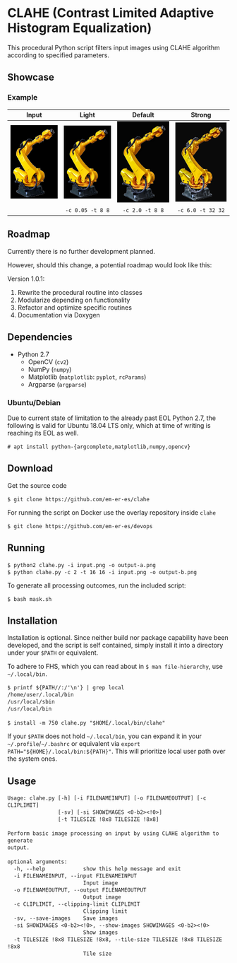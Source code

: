 # CLAHE (Contrast Limited Adaptive Histogram Equalization)

This procedural Python script filters input images using CLAHE algorithm according to specified parameters.

## Showcase

### Example

| Input | Light | Default | Strong |
|:-----:|:-----:|:-------:|:------:|
| ![Input](readme-input.jpg) | ![Light](readme-clahe-light.jpg) | ![Default](readme-clahe-default.jpg) | ![Strong](readme-clahe-strong.jpg) |
|  | `-c 0.05 -t 8 8` | `-c 2.0 -t 8 8` | `-c 6.0 -t 32 32` |

## Roadmap

Currently there is no further development planned.

However, should this change, a potential roadmap would look like this:

Version 1.0.1:

1. Rewrite the procedural routine into classes
2. Modularize depending on functionality
3. Refactor and optimize specific routines
4. Documentation via Doxygen

## Dependencies

* Python 2.7
  - OpenCV (`cv2`)
  - NumPy (`numpy`)
  - Matplotlib (`matplotlib`: `pyplot`, `rcParams`)
  - Argparse (`argparse`)

### Ubuntu/Debian

Due to current state of limitation to the already past EOL Python 2.7, the following is valid for Ubuntu 18.04 LTS only, which at time of writing is reaching its EOL as well.

```
# apt install python-{argcomplete,matplotlib,numpy,opencv}
```

## Download

Get the source code

```
$ git clone https://github.com/em-er-es/clahe
```

For running the script on Docker use the overlay repository inside `clahe`

```
$ git clone https://github.com/em-er-es/devops
```

## Running

```
$ python2 clahe.py -i input.png -o output-a.png
$ python clahe.py -c 2 -t 16 16 -i input.png -o output-b.png
```

To generate all processing outcomes, run the included script:

```
$ bash mask.sh
```

## Installation

Installation is optional. Since neither build nor package capability have been developed, and the script is self contained, simply install it into a directory under your `$PATH` or equivalent.

To adhere to FHS, which you can read about in `$ man file-hierarchy`, use `~/.local/bin`.

```
$ printf ${PATH//:/'\n'} | grep local
/home/user/.local/bin
/usr/local/sbin
/usr/local/bin

$ install -m 750 clahe.py "$HOME/.local/bin/clahe"
```

If your `$PATH` does not hold `~/.local/bin`, you can expand it in your `~/.profile`/`~/.bashrc` or equivalent via `export PATH="${HOME}/.local/bin:${PATH}"`. This will prioritize local user path over the system ones.

## Usage

```
Usage: clahe.py [-h] [-i FILENAMEINPUT] [-o FILENAMEOUTPUT] [-c CLIPLIMIT]
                [-sv] [-si SHOWIMAGES <0-b2><!0>]
                [-t TILESIZE !8x8 TILESIZE !8x8]

Perform basic image processing on input by using CLAHE algorithm to generate
output.

optional arguments:
  -h, --help            show this help message and exit
  -i FILENAMEINPUT, --input FILENAMEINPUT
                        Input image
  -o FILENAMEOUTPUT, --output FILENAMEOUTPUT
                        Output image
  -c CLIPLIMIT, --clipping-limit CLIPLIMIT
                        Clipping limit
  -sv, --save-images    Save images
  -si SHOWIMAGES <0-b2><!0>, --show-images SHOWIMAGES <0-b2><!0>
                        Show images
  -t TILESIZE !8x8 TILESIZE !8x8, --tile-size TILESIZE !8x8 TILESIZE !8x8
                        Tile size
```